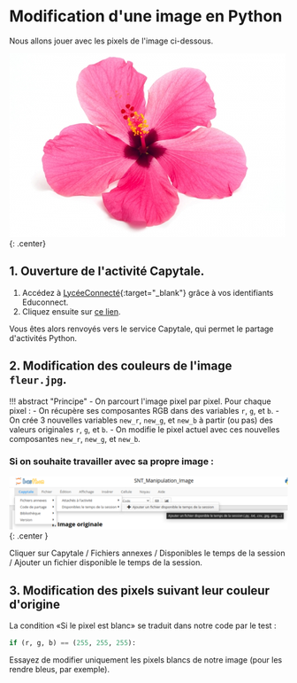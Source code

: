 # Modification d'une image en Python


Nous allons jouer avec les pixels de l'image ci-dessous.

![](data/fleur.jpg){: .center}

## 1. Ouverture de l'activité Capytale.

1. Accédez à [LycéeConnecté](https://lyceeconnecte.fr/){:target="_blank"} grâce à vos identifiants Educonnect.
2. Cliquez ensuite sur [ce lien](https://capytale2.ac-paris.fr/web/c-auth/list?returnto=/web/code/6d13-160968). 

Vous êtes alors renvoyés vers le service Capytale, qui permet le partage d'activités Python.

## 2. Modification des couleurs de l'image ```fleur.jpg```.

!!! abstract "Principe"
    - On parcourt l'image pixel par pixel. Pour chaque pixel :
    - On récupère ses composantes RGB dans des variables ```r```, ```g```, et ```b```.
    - On crée 3 nouvelles variables   ```new_r```, ```new_g```, et ```new_b``` à partir (ou pas) des valeurs originales ```r```, ```g```, et ```b```.
    - On modifie le pixel actuel avec ces nouvelles composantes ```new_r```, ```new_g```, et ```new_b```.


### Si on souhaite travailler avec sa propre image :


![image](data/methode.png){: .center }


Cliquer sur Capytale / Fichiers annexes / Disponibles le temps de la session / Ajouter un fichier disponible le temps de la session.

## 3. Modification des pixels suivant leur couleur d'origine

La condition «Si le pixel est blanc» se traduit dans notre code par le test :
```python
if (r, g, b) == (255, 255, 255):
```

Essayez de modifier uniquement les pixels blancs de notre image (pour les rendre bleus, par exemple).